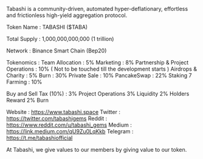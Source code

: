 Tabashi is a community-driven, automated hyper-deflationary, effortless and frictionless high-yield aggregation protocol.

Token Name : TABASHI ($TABA)

Total Supply : 1,000,000,000,000 (1 trillion)

Network : Binance Smart Chain (Bep20)

Tokenomics :
Team Allocation : 5% 
Marketing : 8%
Partnership & Project Operations : 10% ( Not to be touched till the development starts )
Airdrops & Charity : 5%
Burn : 30%
Private Sale : 10%
PancakeSwap : 22%
Staking 7 Farming : 10%

Buy and Sell Tax (10%) :
3% Project Operations
3% Liquidity 
2% Holders Reward
2% Burn

Website : https://www.tabashi.space
Twitter : https://twitter.com/tabashigems
Reddit : https://www.reddit.com/u/tabashi_gems
Medium : https://link.medium.com/qU9Zu0LqKkb
Telegram : https://t.me/tabashiofficial

At Tabashi, we give values to our members by giving value to our token.
